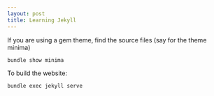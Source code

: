 ```yaml
---
layout: post
title: Learning Jekyll
---
```


If you are using a gem theme, find the source files (say for the theme minima)

```
bundle show minima
```

To build the website:

```
bundle exec jekyll serve
```
